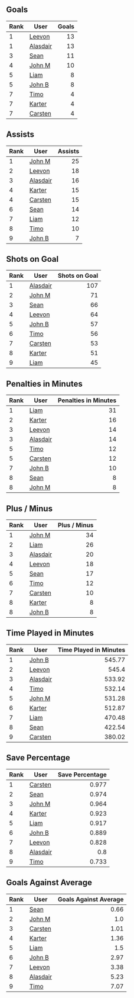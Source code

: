 ## Goals
| Rank | User | Goals |
| :--- | ---- | ---------: |
| 1 | [Leevon](https://github.com/llevasseur/fantasy-hockey-league/blob/main/ROSTERS.md#Leevon) |  13 |
| 1 | [Alasdair](https://github.com/llevasseur/fantasy-hockey-league/blob/main/ROSTERS.md#Alasdair) |  13 |
| 3 | [Sean](https://github.com/llevasseur/fantasy-hockey-league/blob/main/ROSTERS.md#Sean) |  11 |
| 4 | [John M](https://github.com/llevasseur/fantasy-hockey-league/blob/main/ROSTERS.md#John-M) |  10 |
| 5 | [Liam](https://github.com/llevasseur/fantasy-hockey-league/blob/main/ROSTERS.md#Liam) |  8 |
| 5 | [John B](https://github.com/llevasseur/fantasy-hockey-league/blob/main/ROSTERS.md#John-B) |  8 |
| 7 | [Timo](https://github.com/llevasseur/fantasy-hockey-league/blob/main/ROSTERS.md#Timo) |  4 |
| 7 | [Karter](https://github.com/llevasseur/fantasy-hockey-league/blob/main/ROSTERS.md#Karter) |  4 |
| 7 | [Carsten](https://github.com/llevasseur/fantasy-hockey-league/blob/main/ROSTERS.md#Carsten) |  4 |
## Assists
| Rank | User | Assists |
| :--- | ---- | ---------: |
| 1 | [John M](https://github.com/llevasseur/fantasy-hockey-league/blob/main/ROSTERS.md#John-M) |  25 |
| 2 | [Leevon](https://github.com/llevasseur/fantasy-hockey-league/blob/main/ROSTERS.md#Leevon) |  18 |
| 3 | [Alasdair](https://github.com/llevasseur/fantasy-hockey-league/blob/main/ROSTERS.md#Alasdair) |  16 |
| 4 | [Karter](https://github.com/llevasseur/fantasy-hockey-league/blob/main/ROSTERS.md#Karter) |  15 |
| 4 | [Carsten](https://github.com/llevasseur/fantasy-hockey-league/blob/main/ROSTERS.md#Carsten) |  15 |
| 6 | [Sean](https://github.com/llevasseur/fantasy-hockey-league/blob/main/ROSTERS.md#Sean) |  14 |
| 7 | [Liam](https://github.com/llevasseur/fantasy-hockey-league/blob/main/ROSTERS.md#Liam) |  12 |
| 8 | [Timo](https://github.com/llevasseur/fantasy-hockey-league/blob/main/ROSTERS.md#Timo) |  10 |
| 9 | [John B](https://github.com/llevasseur/fantasy-hockey-league/blob/main/ROSTERS.md#John-B) |  7 |
## Shots on Goal
| Rank | User | Shots on Goal |
| :--- | ---- | ---------: |
| 1 | [Alasdair](https://github.com/llevasseur/fantasy-hockey-league/blob/main/ROSTERS.md#Alasdair) |  107 |
| 2 | [John M](https://github.com/llevasseur/fantasy-hockey-league/blob/main/ROSTERS.md#John-M) |  71 |
| 3 | [Sean](https://github.com/llevasseur/fantasy-hockey-league/blob/main/ROSTERS.md#Sean) |  66 |
| 4 | [Leevon](https://github.com/llevasseur/fantasy-hockey-league/blob/main/ROSTERS.md#Leevon) |  64 |
| 5 | [John B](https://github.com/llevasseur/fantasy-hockey-league/blob/main/ROSTERS.md#John-B) |  57 |
| 6 | [Timo](https://github.com/llevasseur/fantasy-hockey-league/blob/main/ROSTERS.md#Timo) |  56 |
| 7 | [Carsten](https://github.com/llevasseur/fantasy-hockey-league/blob/main/ROSTERS.md#Carsten) |  53 |
| 8 | [Karter](https://github.com/llevasseur/fantasy-hockey-league/blob/main/ROSTERS.md#Karter) |  51 |
| 9 | [Liam](https://github.com/llevasseur/fantasy-hockey-league/blob/main/ROSTERS.md#Liam) |  45 |
## Penalties in Minutes
| Rank | User | Penalties in Minutes |
| :--- | ---- | ---------: |
| 1 | [Liam](https://github.com/llevasseur/fantasy-hockey-league/blob/main/ROSTERS.md#Liam) |  31 |
| 2 | [Karter](https://github.com/llevasseur/fantasy-hockey-league/blob/main/ROSTERS.md#Karter) |  16 |
| 3 | [Leevon](https://github.com/llevasseur/fantasy-hockey-league/blob/main/ROSTERS.md#Leevon) |  14 |
| 3 | [Alasdair](https://github.com/llevasseur/fantasy-hockey-league/blob/main/ROSTERS.md#Alasdair) |  14 |
| 5 | [Timo](https://github.com/llevasseur/fantasy-hockey-league/blob/main/ROSTERS.md#Timo) |  12 |
| 5 | [Carsten](https://github.com/llevasseur/fantasy-hockey-league/blob/main/ROSTERS.md#Carsten) |  12 |
| 7 | [John B](https://github.com/llevasseur/fantasy-hockey-league/blob/main/ROSTERS.md#John-B) |  10 |
| 8 | [Sean](https://github.com/llevasseur/fantasy-hockey-league/blob/main/ROSTERS.md#Sean) |  8 |
| 8 | [John M](https://github.com/llevasseur/fantasy-hockey-league/blob/main/ROSTERS.md#John-M) |  8 |
## Plus / Minus
| Rank | User | Plus / Minus |
| :--- | ---- | ---------: |
| 1 | [John M](https://github.com/llevasseur/fantasy-hockey-league/blob/main/ROSTERS.md#John-M) |  34 |
| 2 | [Liam](https://github.com/llevasseur/fantasy-hockey-league/blob/main/ROSTERS.md#Liam) |  26 |
| 3 | [Alasdair](https://github.com/llevasseur/fantasy-hockey-league/blob/main/ROSTERS.md#Alasdair) |  20 |
| 4 | [Leevon](https://github.com/llevasseur/fantasy-hockey-league/blob/main/ROSTERS.md#Leevon) |  18 |
| 5 | [Sean](https://github.com/llevasseur/fantasy-hockey-league/blob/main/ROSTERS.md#Sean) |  17 |
| 6 | [Timo](https://github.com/llevasseur/fantasy-hockey-league/blob/main/ROSTERS.md#Timo) |  12 |
| 7 | [Carsten](https://github.com/llevasseur/fantasy-hockey-league/blob/main/ROSTERS.md#Carsten) |  10 |
| 8 | [Karter](https://github.com/llevasseur/fantasy-hockey-league/blob/main/ROSTERS.md#Karter) |  8 |
| 8 | [John B](https://github.com/llevasseur/fantasy-hockey-league/blob/main/ROSTERS.md#John-B) |  8 |
## Time Played in Minutes
| Rank | User | Time Played in Minutes |
| :--- | ---- | ---------: |
| 1 | [John B](https://github.com/llevasseur/fantasy-hockey-league/blob/main/ROSTERS.md#John-B) |  545.77 |
| 2 | [Leevon](https://github.com/llevasseur/fantasy-hockey-league/blob/main/ROSTERS.md#Leevon) |  545.4 |
| 3 | [Alasdair](https://github.com/llevasseur/fantasy-hockey-league/blob/main/ROSTERS.md#Alasdair) |  533.92 |
| 4 | [Timo](https://github.com/llevasseur/fantasy-hockey-league/blob/main/ROSTERS.md#Timo) |  532.14 |
| 5 | [John M](https://github.com/llevasseur/fantasy-hockey-league/blob/main/ROSTERS.md#John-M) |  531.28 |
| 6 | [Karter](https://github.com/llevasseur/fantasy-hockey-league/blob/main/ROSTERS.md#Karter) |  512.87 |
| 7 | [Liam](https://github.com/llevasseur/fantasy-hockey-league/blob/main/ROSTERS.md#Liam) |  470.48 |
| 8 | [Sean](https://github.com/llevasseur/fantasy-hockey-league/blob/main/ROSTERS.md#Sean) |  422.54 |
| 9 | [Carsten](https://github.com/llevasseur/fantasy-hockey-league/blob/main/ROSTERS.md#Carsten) |  380.02 |
## Save Percentage
| Rank | User | Save Percentage |
| :--- | ---- | ---------: |
| 1 | [Carsten](https://github.com/llevasseur/fantasy-hockey-league/blob/main/ROSTERS.md#Carsten) |  0.977 |
| 2 | [Sean](https://github.com/llevasseur/fantasy-hockey-league/blob/main/ROSTERS.md#Sean) |  0.974 |
| 3 | [John M](https://github.com/llevasseur/fantasy-hockey-league/blob/main/ROSTERS.md#John-M) |  0.964 |
| 4 | [Karter](https://github.com/llevasseur/fantasy-hockey-league/blob/main/ROSTERS.md#Karter) |  0.923 |
| 5 | [Liam](https://github.com/llevasseur/fantasy-hockey-league/blob/main/ROSTERS.md#Liam) |  0.917 |
| 6 | [John B](https://github.com/llevasseur/fantasy-hockey-league/blob/main/ROSTERS.md#John-B) |  0.889 |
| 7 | [Leevon](https://github.com/llevasseur/fantasy-hockey-league/blob/main/ROSTERS.md#Leevon) |  0.828 |
| 8 | [Alasdair](https://github.com/llevasseur/fantasy-hockey-league/blob/main/ROSTERS.md#Alasdair) |  0.8 |
| 9 | [Timo](https://github.com/llevasseur/fantasy-hockey-league/blob/main/ROSTERS.md#Timo) |  0.733 |
## Goals Against Average
| Rank | User | Goals Against Average |
| :--- | ---- | ---------: |
| 1 | [Sean](https://github.com/llevasseur/fantasy-hockey-league/blob/main/ROSTERS.md#Sean) |  0.66 |
| 2 | [John M](https://github.com/llevasseur/fantasy-hockey-league/blob/main/ROSTERS.md#John-M) |  1.0 |
| 3 | [Carsten](https://github.com/llevasseur/fantasy-hockey-league/blob/main/ROSTERS.md#Carsten) |  1.01 |
| 4 | [Karter](https://github.com/llevasseur/fantasy-hockey-league/blob/main/ROSTERS.md#Karter) |  1.36 |
| 5 | [Liam](https://github.com/llevasseur/fantasy-hockey-league/blob/main/ROSTERS.md#Liam) |  1.5 |
| 6 | [John B](https://github.com/llevasseur/fantasy-hockey-league/blob/main/ROSTERS.md#John-B) |  2.97 |
| 7 | [Leevon](https://github.com/llevasseur/fantasy-hockey-league/blob/main/ROSTERS.md#Leevon) |  3.38 |
| 8 | [Alasdair](https://github.com/llevasseur/fantasy-hockey-league/blob/main/ROSTERS.md#Alasdair) |  5.23 |
| 9 | [Timo](https://github.com/llevasseur/fantasy-hockey-league/blob/main/ROSTERS.md#Timo) |  7.07 |
